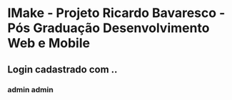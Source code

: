 # IMake - Projeto Ricardo Bavaresco - Pós Graduação Desenvolvimento Web e Mobile

## Login cadastrado com .. 
### admin admin

